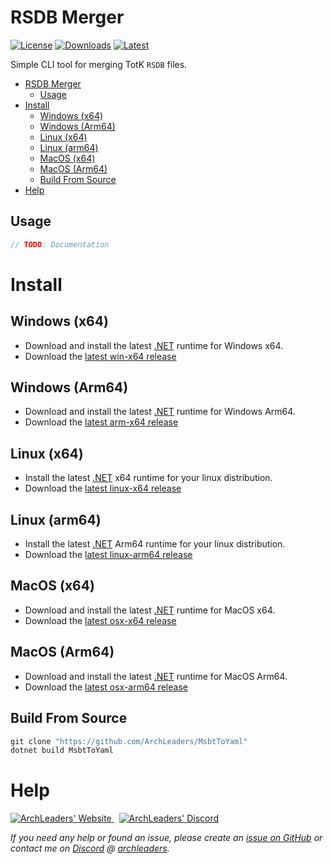 # RSDB Merger

[![License](https://img.shields.io/badge/License-MIT-blue.svg?logo=github&logoColor=5751ff&labelColor=2A2C33&color=5751ff&style=for-the-badge)](https://github.com/ArchLeaders/RsdbMerger/blob/master/License.md) [![Downloads](https://img.shields.io/github/downloads/ArchLeaders/RsdbMerger/total?label=downloads&logo=github&logoColor=37c75e&labelColor=2A2C33&color=37c75e&style=for-the-badge)](https://github.com/ArchLeaders/RsdbMerger/releases) [![Latest](https://img.shields.io/github/v/tag/ArchLeaders/RsdbMerger?label=Release&logo=github&logoColor=324fff&color=324fff&labelColor=2A2C33&style=for-the-badge)](https://github.com/ArchLeaders/RsdbMerger/releases/latest)

Simple CLI tool for merging TotK `RSDB` files.

- [RSDB Merger](#rsdb-merger)
  - [Usage](#usage)
- [Install](#install)
  - [Windows (x64)](#windows-x64)
  - [Windows (Arm64)](#windows-arm64)
  - [Linux (x64)](#linux-x64)
  - [Linux (arm64)](#linux-arm64)
  - [MacOS (x64)](#macos-x64)
  - [MacOS (Arm64)](#macos-arm64)
  - [Build From Source](#build-from-source)
- [Help](#help)


## Usage

```cs
// TODO: Documentation
```

# Install

## Windows (x64)

- Download and install the latest [.NET](https://dotnet.microsoft.com/en-us/download/dotnet/latest) runtime for Windows x64.
- Download the [latest win-x64 release](https://github.com/ArchLeaders/MsbtToYaml/releases/latest/download/MsbtToYaml-win-x64.zip)

## Windows (Arm64)

- Download and install the latest [.NET](https://dotnet.microsoft.com/en-us/download/dotnet/latest) runtime for Windows Arm64.
- Download the [latest arm-x64 release](https://github.com/ArchLeaders/MsbtToYaml/releases/latest/download/MsbtToYaml-win-arm64.zip)

## Linux (x64)

- Install the latest [.NET](https://dotnet.microsoft.com/en-us/download/dotnet/latest) x64 runtime for your linux distribution.
- Download the [latest linux-x64 release](https://github.com/ArchLeaders/MsbtToYaml/releases/latest/download/MsbtToYaml-linux-x64.zip)

## Linux (arm64)

- Install the latest [.NET](https://dotnet.microsoft.com/en-us/download/dotnet/latest) Arm64 runtime for your linux distribution.
- Download the [latest linux-arm64 release](https://github.com/ArchLeaders/MsbtToYaml/releases/latest/download/MsbtToYaml-linux-arm64.zip)

## MacOS (x64)

- Download and install the latest [.NET](https://dotnet.microsoft.com/en-us/download/dotnet/latest) runtime for MacOS x64.
- Download the [latest osx-x64 release](https://github.com/ArchLeaders/MsbtToYaml/releases/latest/download/MsbtToYaml-osx-x64.zip)

## MacOS (Arm64)

- Download and install the latest [.NET](https://dotnet.microsoft.com/en-us/download/dotnet/latest) runtime for MacOS Arm64.
- Download the [latest osx-arm64 release](https://github.com/ArchLeaders/MsbtToYaml/releases/latest/download/MsbtToYaml-osx-arm64.zip)

## Build From Source

```powershell
git clone "https://github.com/ArchLeaders/MsbtToYaml"
dotnet build MsbtToYaml
```

# Help

<a href="https://github.com/ArchLeaders/MsbtToYaml/issues">
  <img src="https://img.shields.io/github/issues/ArchLeaders/MsbtToYaml?style=for-the-badge&logoColor=c71b42&color=c71b42&labelColor=2A2C33&logo=github&label=Issues" alt="ArchLeaders' Website"/>
</a> &nbsp;
<a href="https://discord.gg/cbA3AWwfJj">
  <img src="https://img.shields.io/discord/825161394663456799?style=for-the-badge&logoColor=37C75E&color=37C75E&labelColor=2A2C33&logo=discord&label=discord" alt="ArchLeaders' Discord"/>
</a>

*If you need any help or found an issue, please create an [issue on GitHub](https://github.com/ArchLeaders/MsbtToYaml/issues) or contact me on [Discord](https://discord.gg/8Saj6tTkNB) @ [archleaders](https://discord.com/users/728823685015797770).*